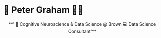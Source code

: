 # 🌄 Peter Graham 🏄‍♂️

<p style="text-align: center;">**' 💼 Cognitive Neuroscience & Data Science @ Brown
    💻 Data Science Consultant'**</p>
